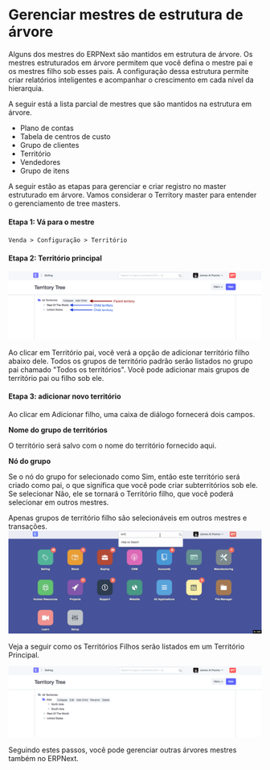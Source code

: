 # Gerenciar mestres de estrutura de árvore


Alguns dos mestres do ERPNext são mantidos em estrutura de árvore. Os mestres estruturados em árvore permitem que você defina o mestre pai e os mestres filho sob esses pais. A configuração dessa estrutura permite criar relatórios inteligentes e acompanhar o crescimento em cada nível da hierarquia.


A seguir está a lista parcial de mestres que são mantidos na estrutura em árvore.


* Plano de contas
* Tabela de centros de custo
* Grupo de clientes
* Território
* Vendedores
* Grupo de itens


A seguir estão as etapas para gerenciar e criar registro no master estruturado em árvore. Vamos considerar o Territory master para entender o gerenciamento de tree masters.


#### Etapa 1: Vá para o mestre


`Venda > Configuração > Território`


#### Etapa 2: Território principal


![Default Territories](/files/territory-2.png)


Ao clicar em Território pai, você verá a opção de adicionar território filho abaixo dele. Todos os grupos de território padrão serão listados no grupo pai chamado "Todos os territórios". Você pode adicionar mais grupos de território pai ou filho sob ele.


#### Etapa 3: adicionar novo território


Ao clicar em Adicionar filho, uma caixa de diálogo fornecerá dois campos.


**Nome do grupo de territórios**


O território será salvo com o nome do território fornecido aqui.


**Nó do grupo**


Se o nó do grupo for selecionado como Sim, então este território será criado como pai, o que significa que você pode criar subterritórios sob ele. Se selecionar Não, ele se tornará o Território filho, que você poderá selecionar em outros mestres.


Apenas grupos de território filho são selecionáveis ​​em outros mestres e transações.
![Default Territories](/files/territory-1.gif)


Veja a seguir como os Territórios Filhos serão listados em um Território Principal.


![Adicionando novos territórios](/files/territory-3.png)


Seguindo estes passos, você pode gerenciar outras árvores mestres também no ERPNext.


